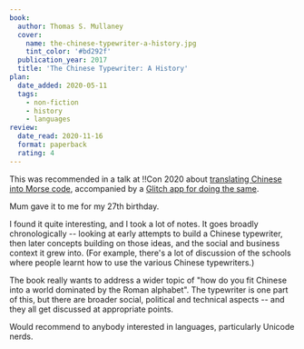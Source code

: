 ```yaml
---
book:
  author: Thomas S. Mullaney
  cover:
    name: the-chinese-typewriter-a-history.jpg
    tint_color: '#bd292f'
  publication_year: 2017
  title: 'The Chinese Typewriter: A History'
plan:
  date_added: 2020-05-11
  tags:
    - non-fiction
    - history
    - languages
review:
  date_read: 2020-11-16
  format: paperback
  rating: 4
---
```


This was recommended in a talk at !!Con 2020 about [translating Chinese into Morse code](https://speakerdeck.com/franklinhu/learning-your-ai-bi-xi-s-translating-chinese-into-morse-code?slide=17), accompanied by a [Glitch app for doing the same](https://translate-chinese-into-morse-code.glitch.me/).

Mum gave it to me for my 27th birthday.

I found it quite interesting, and I took a lot of notes.
It goes broadly chronologically -- looking at early attempts to build a Chinese typewriter, then later concepts building on those ideas, and the social and business context it grew into.
(For example, there's a lot of discussion of the schools where people learnt how to use the various Chinese typewriters.)

The book really wants to address a wider topic of "how do you fit Chinese into a world dominated by the Roman alphabet".
The typewriter is one part of this, but there are broader social, political and technical aspects -- and they all get discussed at appropriate points.

Would recommend to anybody interested in languages, particularly Unicode nerds.